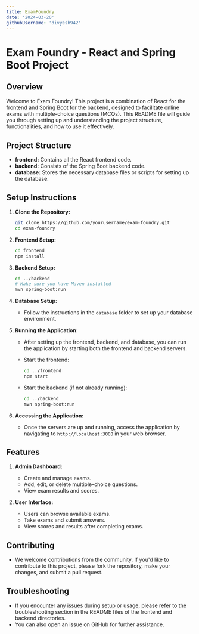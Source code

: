 ```yaml
---
title: ExamFoundry
date: '2024-03-20'
githubUsername: 'divyesh942'
---
```


# Exam Foundry - React and Spring Boot Project

## Overview

Welcome to Exam Foundry! This project is a combination of React for the frontend and Spring Boot for the backend, designed to facilitate online exams with multiple-choice questions (MCQs). This README file will guide you through setting up and understanding the project structure, functionalities, and how to use it effectively.

## Project Structure

- **frontend:** Contains all the React frontend code.
- **backend:** Consists of the Spring Boot backend code.
- **database:** Stores the necessary database files or scripts for setting up the database.

## Setup Instructions

1. **Clone the Repository:**

    ```bash
    git clone https://github.com/yourusername/exam-foundry.git
    cd exam-foundry
    ```

2. **Frontend Setup:**

    ```bash
    cd frontend
    npm install
    ```

3. **Backend Setup:**

    ```bash
    cd ../backend
    # Make sure you have Maven installed
    mvn spring-boot:run
    ```

4. **Database Setup:**

    - Follow the instructions in the `database` folder to set up your database environment.

5. **Running the Application:**

    - After setting up the frontend, backend, and database, you can run the application by starting both the frontend and backend servers.
    - Start the frontend:

        ```bash
        cd ../frontend
        npm start
        ```

    - Start the backend (if not already running):

        ```bash
        cd ../backend
        mvn spring-boot:run
        ```

6. **Accessing the Application:**

    - Once the servers are up and running, access the application by navigating to `http://localhost:3000` in your web browser.

## Features

1. **Admin Dashboard:**

    - Create and manage exams.
    - Add, edit, or delete multiple-choice questions.
    - View exam results and scores.

2. **User Interface:**

    - Users can browse available exams.
    - Take exams and submit answers.
    - View scores and results after completing exams.

## Contributing

- We welcome contributions from the community. If you'd like to contribute to this project, please fork the repository, make your changes, and submit a pull request.

## Troubleshooting

- If you encounter any issues during setup or usage, please refer to the troubleshooting section in the README files of the frontend and backend directories.
- You can also open an issue on GitHub for further assistance.

